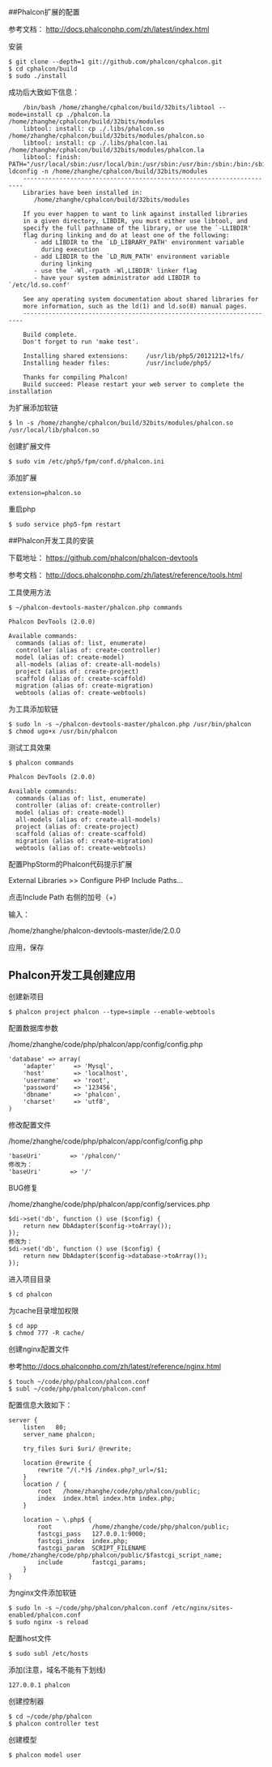 ##Phalcon扩展的配置

参考文档：
<http://docs.phalconphp.com/zh/latest/index.html>

安装
```
$ git clone --depth=1 git://github.com/phalcon/cphalcon.git
$ cd cphalcon/build
$ sudo ./install
```
成功后大致如下信息：
```
    /bin/bash /home/zhanghe/cphalcon/build/32bits/libtool --mode=install cp ./phalcon.la /home/zhanghe/cphalcon/build/32bits/modules
    libtool: install: cp ./.libs/phalcon.so /home/zhanghe/cphalcon/build/32bits/modules/phalcon.so
    libtool: install: cp ./.libs/phalcon.lai /home/zhanghe/cphalcon/build/32bits/modules/phalcon.la
    libtool: finish: PATH="/usr/local/sbin:/usr/local/bin:/usr/sbin:/usr/bin:/sbin:/bin:/sbin" ldconfig -n /home/zhanghe/cphalcon/build/32bits/modules
    ----------------------------------------------------------------------
    Libraries have been installed in:
       /home/zhanghe/cphalcon/build/32bits/modules
    
    If you ever happen to want to link against installed libraries
    in a given directory, LIBDIR, you must either use libtool, and
    specify the full pathname of the library, or use the `-LLIBDIR'
    flag during linking and do at least one of the following:
       - add LIBDIR to the `LD_LIBRARY_PATH' environment variable
         during execution
       - add LIBDIR to the `LD_RUN_PATH' environment variable
         during linking
       - use the `-Wl,-rpath -Wl,LIBDIR' linker flag
       - have your system administrator add LIBDIR to `/etc/ld.so.conf'
    
    See any operating system documentation about shared libraries for
    more information, such as the ld(1) and ld.so(8) manual pages.
    ----------------------------------------------------------------------
    
    Build complete.
    Don't forget to run 'make test'.
    
    Installing shared extensions:     /usr/lib/php5/20121212+lfs/
    Installing header files:          /usr/include/php5/
    
    Thanks for compiling Phalcon!
    Build succeed: Please restart your web server to complete the installation
```


为扩展添加软链
```
$ ln -s /home/zhanghe/cphalcon/build/32bits/modules/phalcon.so /usr/local/lib/phalcon.so
```
创建扩展文件
```
$ sudo vim /etc/php5/fpm/conf.d/phalcon.ini
```
添加扩展
```
extension=phalcon.so
```
重启php
```
$ sudo service php5-fpm restart
```

##Phalcon开发工具的安装

下载地址：
<https://github.com/phalcon/phalcon-devtools>

参考文档：
<http://docs.phalconphp.com/zh/latest/reference/tools.html>

工具使用方法
```
$ ~/phalcon-devtools-master/phalcon.php commands
```

```
Phalcon DevTools (2.0.0)

Available commands:
  commands (alias of: list, enumerate)
  controller (alias of: create-controller)
  model (alias of: create-model)
  all-models (alias of: create-all-models)
  project (alias of: create-project)
  scaffold (alias of: create-scaffold)
  migration (alias of: create-migration)
  webtools (alias of: create-webtools)
```

为工具添加软链
```
$ sudo ln -s ~/phalcon-devtools-master/phalcon.php /usr/bin/phalcon
$ chmod ugo+x /usr/bin/phalcon
```
测试工具效果
```
$ phalcon commands
```

```
Phalcon DevTools (2.0.0)

Available commands:
  commands (alias of: list, enumerate)
  controller (alias of: create-controller)
  model (alias of: create-model)
  all-models (alias of: create-all-models)
  project (alias of: create-project)
  scaffold (alias of: create-scaffold)
  migration (alias of: create-migration)
  webtools (alias of: create-webtools)
```

配置PhpStorm的Phalcon代码提示扩展

External Libraries >> Configure PHP Include Paths...

点击Include Path 右侧的加号（+）

输入：

/home/zhanghe/phalcon-devtools-master/ide/2.0.0

应用，保存


## Phalcon开发工具创建应用

创建新项目
```
$ phalcon project phalcon --type=simple --enable-webtools
```
配置数据库参数

/home/zhanghe/code/php/phalcon/app/config/config.php
```
'database' => array(
    'adapter'     => 'Mysql',
    'host'        => 'localhost',
    'username'    => 'root',
    'password'    => '123456',
    'dbname'      => 'phalcon',
    'charset'     => 'utf8',
)
```

修改配置文件

/home/zhanghe/code/php/phalcon/app/config/config.php
```
'baseUri'        => '/phalcon/'
修改为：
'baseUri'        => '/'
```

BUG修复

/home/zhanghe/code/php/phalcon/app/config/services.php
```
$di->set('db', function () use ($config) {
    return new DbAdapter($config->toArray());
});
修改为：
$di->set('db', function () use ($config) {
    return new DbAdapter($config->database->toArray());
});
```

进入项目目录
```
$ cd phalcon
```
为cache目录增加权限
```
$ cd app
$ chmod 777 -R cache/
```
创建nginx配置文件

参考<http://docs.phalconphp.com/zh/latest/reference/nginx.html>

```
$ touch ~/code/php/phalcon/phalcon.conf
$ subl ~/code/php/phalcon/phalcon.conf
```

配置信息大致如下：
```
server {
	listen   80;
	server_name phalcon;
    
    try_files $uri $uri/ @rewrite;

    location @rewrite {
        rewrite ^/(.*)$ /index.php?_url=/$1;
    }
    location / {
        root   /home/zhanghe/code/php/phalcon/public;
        index  index.html index.htm index.php;
    }

    location ~ \.php$ {
        root           /home/zhanghe/code/php/phalcon/public;
        fastcgi_pass   127.0.0.1:9000;
        fastcgi_index  index.php;
        fastcgi_param  SCRIPT_FILENAME  /home/zhanghe/code/php/phalcon/public/$fastcgi_script_name;
        include        fastcgi_params;
    }
}
```

为nginx文件添加软链
```
$ sudo ln -s ~/code/php/phalcon/phalcon.conf /etc/nginx/sites-enabled/phalcon.conf
$ sudo nginx -s reload
```
配置host文件
```
$ sudo subl /etc/hosts
```
添加(注意，域名不能有下划线)
```
127.0.0.1 phalcon
```


创建控制器
```
$ cd ~/code/php/phalcon
$ phalcon controller test
```
创建模型
```
$ phalcon model user
```


